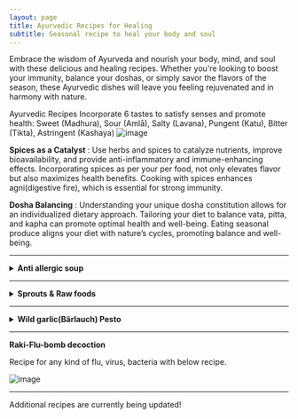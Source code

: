 ```yaml
---
layout: page
title: Ayurvedic Recipes for Healing
subtitle: Seasonal recipe to heal your body and soul
---
```

Embrace the wisdom of Ayurveda and nourish your body, mind, and soul with these delicious and healing recipes. Whether you're looking to boost your immunity, balance your doshas, or simply savor the flavors of the season, these Ayurvedic dishes will leave you feeling rejuvenated and in harmony with nature. 

Ayurvedic Recipes	Incorporate 6 tastes to satisfy senses and promote health:
Sweet (Madhura), Sour (Amlā), Salty (Lavana), Pungent (Katu), Bitter (Tikta), Astringent (Kashaya)
![image](https://github.com/rakiyoga/rakiyoga.github.io/assets/32105064/94da587a-63a2-427d-be87-1380d09eaeb8)


**Spices as a Catalyst** : Use herbs and spices to catalyze nutrients, improve bioavailability, and provide anti-inflammatory and immune-enhancing effects. Incorporating spices as per your per food, not only elevates flavor but also maximizes health benefits. Cooking with spices enhances agni(digestive fire), which is essential for strong immunity.

**Dosha Balancing** : Understanding your unique dosha constitution allows for an individualized dietary approach. Tailoring your diet to balance vata, pitta, and kapha can promote optimal health and well-being. Eating seasonal produce aligns your diet with nature’s cycles, promoting balance and well-being. 


---

<details>

<summary style="font-weight:bold;">Anti allergic soup</summary>

This soup recipe is to modulate your immunity and balance your doshas. Stinging nettle / Brennnesseln (Urtica dioica) has anti-allergic, antihistamine, anti-inflammatory, and sinus-clearing properties when combined with other herbs. It provides first aid for allergic rhinitis and seasonal allergies. Nettle increases ojas (vitality) and acts as a nourishing tonic, especially for the kidneys and adrenals. It reduces excess pitta (heat) in the blood and lymph, helping to clear inflammatory skin conditions.

<img src="https://github.com/rakiyoga/rakiyoga.github.io/assets/32105064/b7bfb3a0-083c-45e8-9895-62cbe824f7d9" alt="Anti allergic soup" class="pic">

</details>

---

<details>

<summary style="font-weight:bold;">Sprouts & Raw foods</summary>

They are ideal for breakfast from late spring to summer's end, especially for Pitta person. Those with weaker agni (digestive fire) can enhance digestibility with fresh ginger, black pepper, or long pepper. To improve flavour, add himalaya salt, coriander/parsley, and lemon juice and olive oil.

<img src="https://github.com/rakiyoga/rakiyoga.github.io/assets/32105064/4fb7064f-44e1-49b0-9672-e94f244a8d5e" alt="Sprouts & Raw foods" class="pic">

</details>

---

<details>

<summary style="font-weight:bold;">Wild garlic(Bärlauch) Pesto</summary>

Ayurveda aligns its new year with the arrival of a new season, typically spring. During this time, the plants that naturally emerge help to reduce the accumulated Kapha from the previous winter season.
A prime example of such a spring plant is wild garlic, also known as Bärlauch or Wunderlauch (Allium ursinum & Allium paradoxum). To make a delicious wild garlic pesto, combine 200g of the fresh buds with 50ml of pomegranate vinegar, 200g of roasted almond nuts, and 500ml of olive oil.
This pesto can be stored for up to 3 years, provided no water droplets get inside the container. The vinegar and oil help preserve the pesto, making it a versatile condiment to enjoy throughout the year.

<img src="https://github.com/rakiyoga/rakiyoga.github.io/assets/32105064/3b5a21ed-6f8f-48bf-a89b-ba9625fe4e24" alt="Bärlauch Pesto" class="pic">

</details>

---

</details>

<summary style="font-weight:bold;">Raki-Flu-bomb decoction </summary>

Recipe for any kind of flu, virus, bacteria with below recipe. 

![image](https://github.com/rakiyoga/rakiyoga.github.io/assets/32105064/c33a6756-2084-4753-bd4a-e36a414bf179)

</details>

---
Additional recipes are currently being updated!
